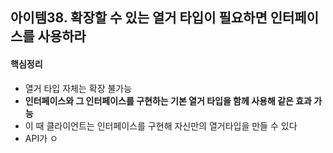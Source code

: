## 아이템38. 확장할 수 있는 열거 타입이 필요하면 인터페이스를 사용하라
#### 핵심정리
* 열거 타입 자체는 확장 불가능
* **인터페이스와 그 인터페이스를 구현하는 기본 열거 타입을 함께 사용해 같은 효과 가능**
* 이 때 클라이언트는 인터페이스를 구현해 자신만의 열거타입을 만들 수 있다
* API가 ㅇ
<!--stackedit_data:
eyJoaXN0b3J5IjpbMTc0ODc3MzQwMV19
-->
